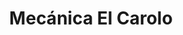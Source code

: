 ---
title: "Mecánica El Carolo"
url: /poblacion/mecanica-el-carolo/
shop: reparación de automóviles
---